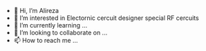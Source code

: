 - 👋 Hi, I’m Alireza
- 👀 I’m interested in Electornic cercuit designer special RF cercuits
- 🌱 I’m currently learning ...
- 💞️ I’m looking to collaborate on ...
- 📫 How to reach me ...

<!---
zabihi-alireza/zabihi-alireza is a ✨ special ✨ repository because its `README.md` (this file) appears on your GitHub profile.
You can click the Preview link to take a look at your changes.
--->
